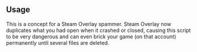 ## Usage 
This is a concept for a Steam Overlay spammer. Steam Overlay now duplicates what you had open when it crashed or closed, causing this script to be very dangerous and can even brick your game (on that account) permanently until several files are deleted.
